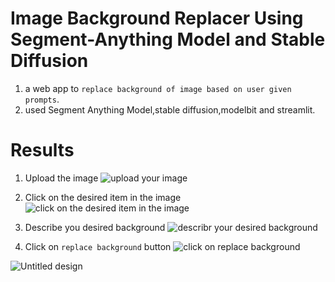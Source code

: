 # Image Background Replacer Using Segment-Anything Model and Stable Diffusion
1. a web app to `replace background of image based on user given prompts`.
2. used Segment Anything Model,stable diffusion,modelbit and streamlit.

# Results

1. Upload the image
![upload your image](https://github.com/Bikash9841/Image_Background_Replacer/assets/58942839/95ae1d92-e1a1-4f72-b36f-e8ebff84befe)

2. Click on the desired item in the image
![click on the desired item in the image](https://github.com/Bikash9841/Image_Background_Replacer/assets/58942839/966333ad-44ca-45e1-abf3-3afc7e635e00)

3. Describe you desired background
![describr your desired background](https://github.com/Bikash9841/Image_Background_Replacer/assets/58942839/b723d46f-6d95-43ab-b123-b0a45a248177)

4. Click on `replace background` button
![click on replace background](https://github.com/Bikash9841/Image_Background_Replacer/assets/58942839/61200af3-ae45-403a-b447-cf3d00e46432)

![Untitled design](https://github.com/Bikash9841/Image_Background_Replacer/assets/58942839/7136b04e-8703-415e-b6ce-5c83ba05035e)

